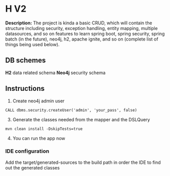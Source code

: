 # H V2
__Description:__ The project is kinda a basic CRUD, which will contain the structure including security, exception handling, entity mapping, multiple datasources, and so on features to learn spring boot, spring security, spring batch (in the future), neo4j, h2, apache ignite, and so on (complete list of things being used below).

## DB schemes
__H2__ data related schema
__Neo4j__ security schema

## Instructions
1. Create neo4j admin user
```
CALL dbms.security.createUser('admin', 'your_pass', false)
```


3. Generate the classes needed from the mapper and the DSLQuery
```
mvn clean install -DskipTests=true
```

4. You can run the app now

### IDE configuration
Add the target/generated-sources to the build path in order the IDE to find out the generated classes 